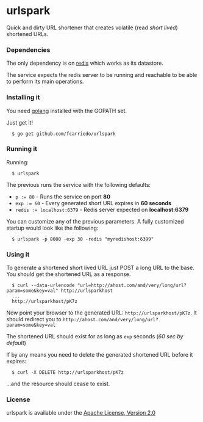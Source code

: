 # urlspark

Quick and dirty URL shortener that creates volatile (read *short lived*)
shortened URLs.

### Dependencies

The only dependency is on [redis](http://redis.io/) which works as its
datastore.

The service expects the redis server to be running and reachable to be able to
perform its main operations.

### Installing it

You need [golang](http://golang.org/) installed with the GOPATH set.

Just get it!

```
  $ go get github.com/fcarriedo/urlspark
```

### Running it

Running:

```
  $ urlspark
```

The previous runs the service with the following defaults:

  * `p := 80` - Runs the service on port **80**
  * `exp := 60` - Every generated short URL expires in **60 seconds**
  * `redis := localhost:6379` - Redis server expected on **localhost:6379**

You can customize any of the previous parameters. A fully customized startup
would look like the following:

```
  $ urlspark -p 8080 -exp 30 -redis "myredishost:6399"
```
### Using it

To generate a shortened short lived URL just POST a long URL to the base.
You should get the shortened URL as a response.

```
  $ curl --data-urlencode "url=http://ahost.com/and/very/long/url?param=some&key=val" http://urlsparkhost
  ...
  http://urlsparkhost/pK7z
```

Now point your browser to the generated URL: `http://urlsparkhost/pK7z`. It
should redirect you to `http://ahost.com/and/very/long/url?param=some&key=val`

The shortened URL should exist for as long as `exp` seconds (*60 sec by
default*)

If by any means you need to delete the generated shortened URL before it
expires:

```
  $ curl -X DELETE http://urlsparkhost/pK7z
```

...and the resource should cease to exist.

### License

urlspark is available under the [Apache License, Version
2.0](http://www.apache.org/licenses/LICENSE-2.0.html)
